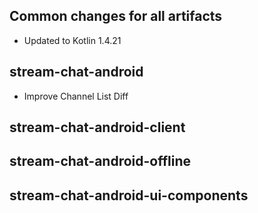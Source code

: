 ## Common changes for all artifacts
- Updated to Kotlin 1.4.21

## stream-chat-android
- Improve Channel List Diff

## stream-chat-android-client

## stream-chat-android-offline

## stream-chat-android-ui-components
